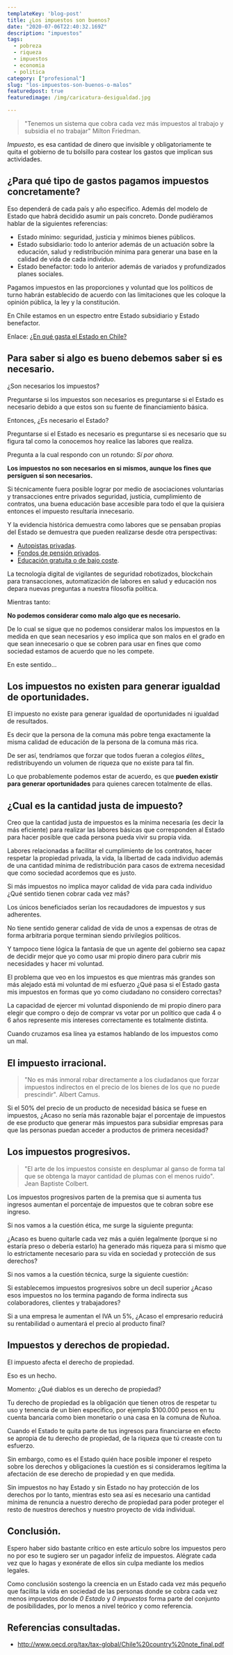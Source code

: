 ```yaml
---
templateKey: 'blog-post'
title: ¿Los impuestos son buenos?
date: "2020-07-06T22:40:32.169Z"
description: "impuestos"
tags: 
  - pobreza
  - riqueza
  - impuestos
  - economia
  - politica
category: ["profesional"]
slug: "los-impuestos-son-buenos-o-malos"
featuredpost: true
featuredimage: /img/caricatura-desigualdad.jpg

---
```


> "Tenemos un sistema que cobra cada vez más impuestos al trabajo y subsidia el no trabajar" Milton Friedman.

_Impuesto_, es esa cantidad de dinero que invisible y obligatoriamente te quita el gobierno de tu bolsillo para costear los gastos que implican sus actividades.

## ¿Para qué tipo de gastos pagamos impuestos concretamente?

Eso dependerá de cada país y año especifico. Además del modelo de Estado que habrá decidido asumir un país concreto. Donde pudiéramos hablar de la siguientes referencias:
- Estado mínimo: seguridad, justicia y mínimos bienes públicos.
- Estado subsidiario: todo lo anterior además de un actuación sobre la educación, salud y redistribución mínima para generar una base en la calidad de vida de cada individuo.
- Estado benefactor: todo lo anterior además de variados y profundizados planes sociales. 

Pagamos impuestos en las proporciones y voluntad que los políticos de turno habrán establecido de acuerdo con las limitaciones que les coloque la opinión pública, la ley y la constitución.

En Chile estamos en un espectro entre Estado subsidiario y Estado benefactor.

Enlace: [¿En qué gasta el Estado en Chile?](https://observatoriofiscal.cl/Informate/Repo/En-que-gasta-el-Estado-por-area-de-gasto) 

## Para saber si algo es bueno debemos saber si es necesario.

¿Son necesarios los impuestos?

Preguntarse si los impuestos son necesarios es preguntarse si el Estado es necesario debido a que estos son su fuente de financiamiento básica.

Entonces, ¿Es necesario el Estado?

Preguntarse si el Estado es necesario es preguntarse si es necesario que su figura tal como la conocemos hoy realice las labores que realiza.

Pregunta a la cual respondo con un rotundo: _Sí por ahora._

**Los impuestos no son necesarios en si mismos, aunque los fines que persiguen si son necesarios.**

Si técnicamente fuera posible lograr por medio de asociaciones voluntarias y transacciones entre privados seguridad, justicia, cumplimiento de contratos, una buena educación base accesible para todo el que la quisiera entonces el impuesto resultaría innecesario.

Y la evidencia histórica demuestra como labores que se pensaban propias del Estado se demuestra que pueden realizarse desde otra perspectivas:

- [Autopistas privadas](https://es.wikipedia.org/wiki/Autopistas_urbanas_de_Santiago_de_Chile).
- [Fondos de pensión privados](https://es.wikipedia.org/wiki/Administradoras_de_fondos_de_pensiones_de_Chile).
- [Educación gratuita o de bajo coste](https://www.khanacademy.org/).

La tecnología digital de vigilantes de seguridad robotizados, blockchain para transacciones, automatización de labores en salud y educación nos depara nuevas preguntas a nuestra filosofía política.

Mientras tanto:

**No podemos considerar como malo algo que es necesario.**

De lo cual se sigue que no podemos considerar malos los impuestos en la medida en que sean necesarios y eso implica que son malos en el grado en que sean innecesario o que se cobren para usar en fines que como sociedad estamos de acuerdo que no les compete.

En este sentido...

## Los impuestos no existen para generar igualdad de oportunidades.

El impuesto no existe para generar igualdad de oportunidades ni igualdad de resultados.

Es decir que la persona de la comuna más pobre tenga exactamente la misma calidad de educación de la persona de la comuna más rica.

De ser así, tendríamos que forzar que todos fueran a colegios _élites__ redistribuyendo un volumen de riqueza que no existe para tal fin.

Lo que probablemente podemos estar de acuerdo, es que **pueden existir para generar oportunidades** para quienes carecen totalmente de ellas.

## ¿Cual es la cantidad justa de impuesto?

Creo que la cantidad justa de impuestos es la mínima necesaria (es decir la más eficiente) para realizar las labores básicas que corresponden al Estado para hacer posible que cada persona pueda vivir su propia vida.

Labores relacionadas a facilitar el cumplimiento de los contratos, hacer respetar la propiedad privada, la vida, la libertad de cada individuo además de una cantidad mínima de redistribución para casos de extrema necesidad que como sociedad acordemos que es justo.

Si más impuestos no implica mayor calidad de vida para cada individuo ¿Qué sentido tienen cobrar cada vez más?

Los únicos beneficiados serían los recaudadores de impuestos y sus adherentes.

No tiene sentido generar calidad de vida de unos a expensas de otras de forma arbitraria porque terminan siendo privilegios políticos.

Y tampoco tiene lógica la fantasía de que un agente del gobierno sea capaz de decidir mejor que yo como usar mi propio dinero para cubrir mis necesidades y hacer mi voluntad.

El problema que veo en los impuestos es que mientras más grandes son más alejado está mi voluntad de mi esfuerzo ¿Qué pasa si el Estado gasta mis impuestos en formas que yo como ciudadano no considero correctas? 

La capacidad de ejercer mi voluntad disponiendo de mi propio dinero para elegir que compro o dejo de comprar vs votar por un político que cada 4 o 6 años represente mis intereses correctamente es totalmente distinta.

Cuando cruzamos esa línea ya estamos hablando de los impuestos como un mal.

## El impuesto irracional.
> "No es más inmoral robar directamente a los ciudadanos que forzar impuestos indirectos en el precio de los bienes de los que no puede prescindir". Albert Camus.

Si el 50% del precio de un producto de necesidad básica se fuese en impuestos, ¿Acaso no sería más razonable bajar el porcentaje de impuestos de ese producto que generar más impuestos para subsidiar empresas para que las personas puedan acceder a productos de primera necesidad?

## Los impuestos progresivos.
> "El arte de los impuestos consiste en desplumar al ganso de forma tal que se obtenga la mayor cantidad de plumas con el menos ruido". Jean Baptiste Colbert.

Los impuestos progresivos parten de la premisa que si aumenta tus ingresos aumentan el porcentaje de impuestos que te cobran sobre ese ingreso.

Si nos vamos a la cuestión ética, me surge la siguiente pregunta:

¿Acaso es bueno quitarle cada vez más a quién legalmente (porque si no estaría preso o debería estarlo) ha generado más riqueza para si mismo que lo estrictamente necesario para su vida en sociedad y protección de sus derechos?

Si nos vamos a la cuestión técnica, surge la siguiente cuestión:

Si establecemos impuestos progresivos sobre un decíl superior ¿Acaso esos impuestos no los termina pagando de forma indirecta sus colaboradores, clientes y trabajadores?

Si a una empresa le aumentan el IVA un 5%, ¿Acaso el empresario reducirá su rentabilidad o aumentará el precio al producto final?

## Impuestos y derechos de propiedad.

El impuesto afecta el derecho de propiedad.

Eso es un hecho.

Momento: ¿Qué diablos es un derecho de propiedad?

Tu derecho de propiedad es la obligación que tienen otros de respetar tu uso y tenencia de un bien especifico, por ejemplo $100.000 pesos en tu cuenta bancaria como bien monetario o una casa en la comuna de Ñuñoa.

Cuando el Estado te quita parte de tus ingresos para financiarse en efecto se apropia de tu derecho de propiedad, de la riqueza que tú creaste con tu esfuerzo.

Sin embargo, como es el Estado quién hace posible imponer el respeto sobre los derechos y obligaciones la cuestión es si consideramos legítima la afectación de ese derecho de propiedad y en que medida.

Sin impuestos no hay Estado y sin Estado no hay protección de los derechos por lo tanto, mientras esto sea así es necesario una cantidad mínima de renuncia a nuestro derecho de propiedad para poder proteger el resto de nuestros derechos y nuestro proyecto de vida individual.

## Conclusión.

Espero haber sido bastante crítico en este artículo sobre los impuestos pero no por eso te sugiero ser un pagador infeliz de impuestos. Alégrate cada vez que lo hagas y exonérate de ellos sin culpa mediante los medios legales. 

Como conclusión sostengo la creencia en un Estado cada vez más pequeño que facilita la vida en sociedad de las personas donde se cobra cada vez menos impuestos donde _0 Estado_ y _0 impuestos_ forma parte del conjunto de posibilidades, por lo menos a nivel teórico y como referencia.

## Referencias consultadas.
- http://www.oecd.org/tax/tax-global/Chile%20country%20note_final.pdf